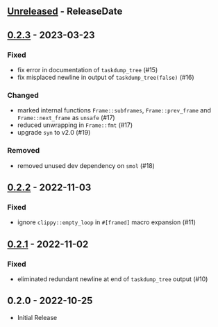 <!-- next-header -->

## [Unreleased] - ReleaseDate

## [0.2.3] - 2023-03-23

### Fixed
- fix error in documentation of `taskdump_tree` (#15)
- fix misplaced newline in output of `taskdump_tree(false)` (#16)

### Changed
- marked internal functions `Frame::subframes`, `Frame::prev_frame` and `Frame::next_frame` as `unsafe` (#17)
- reduced unwrapping in `Frame::fmt` (#17)
- upgrade `syn` to v2.0 (#19)

### Removed
- removed unused dev dependency on `smol` (#18)

## [0.2.2] - 2022-11-03

### Fixed
- ignore `clippy::empty_loop` in `#[framed]` macro expansion (#11)

## [0.2.1] - 2022-11-02

### Fixed
- eliminated redundant newline at end of `taskdump_tree` output (#10)

## 0.2.0 - 2022-10-25
- Initial Release

<!-- next-url -->
[Unreleased]: https://github.com/tokio-rs/async-backtrace/compare/v0.2.3...HEAD
[0.2.3]: https://github.com/tokio-rs/async-backtrace/compare/v0.2.2...v0.2.3
[0.2.2]: https://github.com/tokio-rs/async-backtrace/compare/async-backtrace-v0.2.1...v0.2.2
[0.2.1]: https://github.com/tokio-rs/async-backtrace/compare/v.2.0...async-backtrace-v0.2.1
